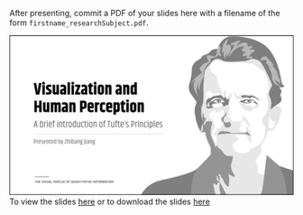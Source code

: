 After presenting, commit a PDF of your slides here with a filename of the form `firstname_researchSubject.pdf`.

![illustrative images](./cover.png)
To view the slides [here](https://github.com/gitacoco/dvia-2019/blob/master/0.research/Zhibang_TheVisualDisplay.pdf) or to download the slides [here](https://github.com/gitacoco/dvia-2019/raw/master/0.research/Zhibang_TheVisualDisplay.pdf)